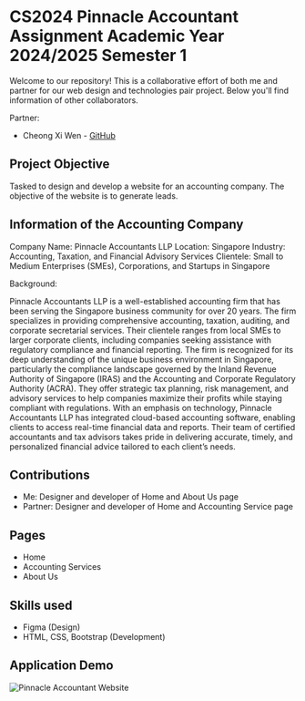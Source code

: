 # CS2024 Pinnacle Accountant Assignment Academic Year 2024/2025 Semester 1

Welcome to our repository! This is a collaborative effort of both me and partner for our web design and technologies pair project. Below you'll find information of other collaborators.

Partner:
- Cheong Xi Wen - [GitHub](https://github.com/xiwencheong)

## Project Objective
Tasked to design and develop a website for an accounting company. The objective of the website is to generate leads. 

## Information of the Accounting Company
 
Company Name: Pinnacle Accountants LLP 
Location: Singapore 
Industry: Accounting, Taxation, and Financial Advisory Services 
Clientele: Small to Medium Enterprises (SMEs), Corporations, and Startups in Singapore 

Background: 

Pinnacle Accountants LLP is a well-established accounting firm that has been serving the Singapore business community for over 20 years. The firm specializes in providing comprehensive accounting, taxation, auditing, and corporate secretarial services. Their clientele ranges from local SMEs to larger corporate clients, including companies seeking assistance with regulatory compliance and financial reporting. 
The firm is recognized for its deep understanding of the unique business environment in Singapore, particularly the compliance landscape governed by the Inland Revenue Authority of Singapore (IRAS) and the Accounting and Corporate Regulatory Authority (ACRA). They offer strategic tax planning, risk management, and advisory services to help companies maximize their profits while staying compliant with regulations. 
With an emphasis on technology, Pinnacle Accountants LLP has integrated cloud-based accounting software, enabling clients to access real-time financial data and reports. Their team of certified accountants and tax advisors takes pride in delivering accurate, timely, and personalized financial advice tailored to each client’s needs. 

## Contributions
- Me: Designer and developer of Home and About Us page
- Partner: Designer and developer of Home and Accounting Service page

## Pages
- Home
- Accounting Services
- About Us

## Skills used
- Figma (Design)
- HTML, CSS, Bootstrap (Development)

## Application Demo 
![Pinnacle Accountant Website](https://github.com/user-attachments/assets/d3e8fbd4-95e6-4438-9c51-77703c931efd)


